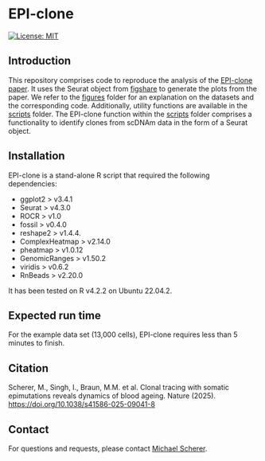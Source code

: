 # EPI-clone
[![License: MIT](https://img.shields.io/badge/license-MIT-blue.svg)](https://github.com/veltenlab/EPI-clone/blob/main/LICENSE)

## Introduction

This repository comprises code to reproduce the analysis of the [EPI-clone paper](https://doi.org/10.1038/s41586-025-09041-8). It uses the Seurat object from [figshare](https://doi.org/10.6084/m9.figshare.24204750.v1) to generate the plots from the paper. We refer to the [figures](figures) folder for an explanation on the datasets and the corresponding code. Additionally, utility functions are available in the [scripts](scripts) folder. The EPI-clone function within the [scripts](scripts) folder comprises a functionality to identify clones from scDNAm data in the form of a Seurat object.

## Installation

EPI-clone is a stand-alone R script that required the following dependencies:

* ggplot2 > v3.4.1
* Seurat > v4.3.0
* ROCR > v1.0
* fossil > v0.4.0
* reshape2 > v1.4.4.
* ComplexHeatmap > v2.14.0
* pheatmap > v1.0.12
* GenomicRanges > v1.50.2
* viridis > v0.6.2
* RnBeads > v2.20.0

It has been tested on R v4.2.2 on Ubuntu 22.04.2.

## Expected run time

For the example data set (13,000 cells), EPI-clone requires less than 5 minutes to finish.

## Citation

Scherer, M., Singh, I., Braun, M.M. et al. Clonal tracing with somatic epimutations reveals dynamics of blood ageing. Nature (2025). https://doi.org/10.1038/s41586-025-09041-8

## Contact

For questions and requests, please contact [Michael Scherer](mailto:michael.scherer@dkfz.de).

